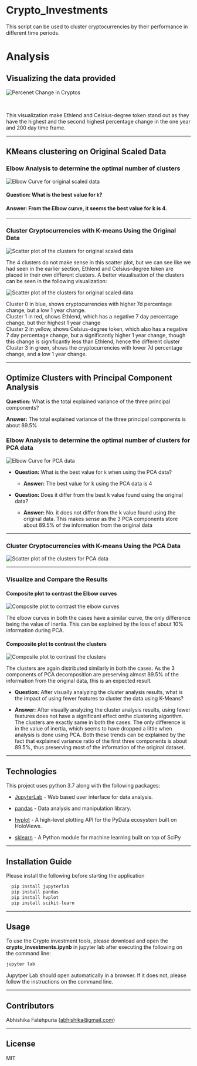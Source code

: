 # Crypto_Investments

This script can be used to cluster cryptocurrencies by their performance in different time periods.

# Analysis

## Visualizing the data provided

![Percenet Change in Cryptos](images/percent_change.png)

<br>

This visualization make Ethlend and Celsius-degree token stand out as they have the highest and the second highest percentage change in the one year and 200 day time frame.

---

## KMeans clustering on Original Scaled Data

### Elbow Analysis to determine the optimal number of clusters

![Elbow Curve for original scaled data](images/elbow_curve_original.png)
#### **Question:** What is the best value for `k`?
#### **Answer:** From the Elbow curve, it seems the best value for k is 4.
---
### Cluster Cryptocurrencies with K-means Using the Original Data

![Scatter plot of the clusters for original scaled data](images/Scatter_plot_original.png)

The 4 clusters do not make sense in this scatter plot, but we can see like we had seen in the earlier section, Ethlend and Celsius-degree token are placed in their own different clusters. A better visualisation of the clusters can be seen in the following visualization:

![Scatter plot of the clusters for original scaled data](images/Scatter_plot_original_1y.png)

Cluster 0 in blue, shows cryptocurrencies with higher 7d percentage change, but a low 1 year change.<br>
Cluster 1 in red, shows Ethlend, which has a negative 7 day percentage change, but ther highest 1 year change <br>
Cluster 2 in yellow, shows Celsius-degree token, which also has a negative 7 day percentage change, but a significantly higher 1 year change, though this change is significantly less than Ethlend, hence the different cluster <br>
Cluster 3 in green, shows the cryptocurrencies with lower 7d percentage change, and a low 1 year change. <br>

---
## Optimize Clusters with Principal Component Analysis

**Question:** What is the total explained variance of the three principal components?

**Answer:** The total explained variance of the three principal components is about 89.5%

### Elbow Analysis to determine the optimal number of clusters for PCA data

![Elbow Curve for PCA data](images/elbow_curve_original_pca.png)

* **Question:** What is the best value for `k` when using the PCA data?

  * **Answer:** The best value for k using the PCA data is 4


* **Question:** Does it differ from the best k value found using the original data?

  * **Answer:** No. it does not differ from the k value found using the original data. This makes sense as the 3 PCA components store about 89.5% of the information from the original data
---
### Cluster Cryptocurrencies with K-means Using the PCA Data

![Scatter plot of the clusters for PCA data](images/scatter_plot_original_pca.png)

---
### Visualize and Compare the Results

#### Composite plot to contrast the Elbow curves

![Composite plot to contrast the elbow curves](images/composite_elbow_plot.png)

The elbow curves in both the cases have a similar curve, the only difference being the value of inertia. This can be explained by the loss of about 10% information during PCA.

#### Compoosite plot to contrast the clusters
![Composite plot to contrast the clusters](images/composite_clusters_plot.png)

The clusters are again distributed similarly in both the cases. As the 3 components of PCA decomposition are preserving almost 89.5% of the information from the original data, this is an expected result. 

  * **Question:** After visually analyzing the cluster analysis results, what is the impact of using fewer features to cluster the data using K-Means?

  * **Answer:**  After visually analyzing the cluster analysis results, using fewer features does not have a significant effect onthe clustering algorithm. The clusters are exactly same in both the cases. The only difference is in the value of inertia, which seems to have dropped a little when analysis is done using PCA. Both these trends can be explained by the fact that explained variance ratio of the first three components is about 89.5%, thus preserving most of the information of the original dataset. 

  ---
  ## Technologies

This project uses python 3.7 along with the following packages:

* [JupyterLab](https://jupyterlab.readthedocs.io/en/stable/) - Web based user interface for data analysis.

* [pandas](https://github.com/pandas-dev/pandas) - Data analysis and manipulation library.

* [hvplot](https://pyviz-dev.github.io/hvplot/) - A high-level plotting API for the PyData ecosystem built on HoloViews.

* [sklearn](https://github.com/scikit-learn/scikit-learn) - A Python module for machine learning built on top of SciPy
---

## Installation Guide

Please install the following before starting the application

```python
  pip install jupyterlab
  pip install pandas
  pip install hvplot 
  pip install scikit-learn
```
---

## Usage

To use the Crypto investment tools, please download and open the **crypto_investments.ipynb** in jupyter lab after executing
the following on the command line:

```python
jupyter lab
```
Jupytper Lab should open automatically in a browser. 
If it does not, please follow the instructions on the command line.

---

## Contributors

Abhishika Fatehpuria (abhishika@gmail.com)

---

## License

MIT
